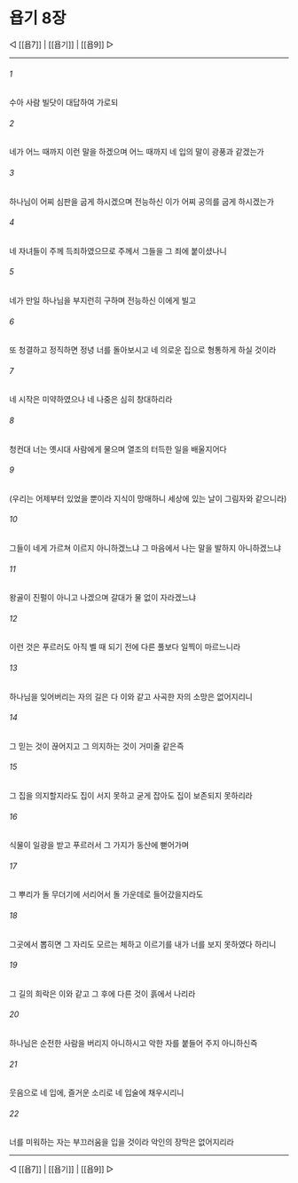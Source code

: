 # 욥기 8장

◁ [[욥7]] | [[욥기]] | [[욥9]] ▷
***

###### 1
수아 사람 빌닷이 대답하여 가로되

###### 2
네가 어느 때까지 이런 말을 하겠으며 어느 때까지 네 입의 말이 광풍과 같겠는가

###### 3
하나님이 어찌 심판을 굽게 하시겠으며 전능하신 이가 어찌 공의를 굽게 하시겠는가

###### 4
네 자녀들이 주께 득죄하였으므로 주께서 그들을 그 죄에 붙이셨나니

###### 5
네가 만일 하나님을 부지런히 구하며 전능하신 이에게 빌고

###### 6
또 청결하고 정직하면 정녕 너를 돌아보시고 네 의로운 집으로 형통하게 하실 것이라

###### 7
네 시작은 미약하였으나 네 나중은 심히 창대하리라

###### 8
청컨대 너는 옛시대 사람에게 물으며 열조의 터득한 일을 배울지어다

###### 9
(우리는 어제부터 있었을 뿐이라 지식이 망매하니 세상에 있는 날이 그림자와 같으니라)

###### 10
그들이 네게 가르쳐 이르지 아니하겠느냐 그 마음에서 나는 말을 발하지 아니하겠느냐

###### 11
왕골이 진펄이 아니고 나겠으며 갈대가 물 없이 자라겠느냐

###### 12
이런 것은 푸르러도 아직 벨 때 되기 전에 다른 풀보다 일찍이 마르느니라

###### 13
하나님을 잊어버리는 자의 길은 다 이와 같고 사곡한 자의 소망은 없어지리니

###### 14
그 믿는 것이 끊어지고 그 의지하는 것이 거미줄 같은즉

###### 15
그 집을 의지할지라도 집이 서지 못하고 굳게 잡아도 집이 보존되지 못하리라

###### 16
식물이 일광을 받고 푸르러서 그 가지가 동산에 뻗어가며

###### 17
그 뿌리가 돌 무더기에 서리어서 돌 가운데로 들어갔을지라도

###### 18
그곳에서 뽑히면 그 자리도 모르는 체하고 이르기를 내가 너를 보지 못하였다 하리니

###### 19
그 길의 희락은 이와 같고 그 후에 다른 것이 흙에서 나리라

###### 20
하나님은 순전한 사람을 버리지 아니하시고 악한 자를 붙들어 주지 아니하신즉

###### 21
웃음으로 네 입에, 즐거운 소리로 네 입술에 채우시리니

###### 22
너를 미워하는 자는 부끄러움을 입을 것이라 악인의 장막은 없어지리라

***
◁ [[욥7]] | [[욥기]] | [[욥9]] ▷